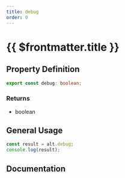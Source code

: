 ```yaml
---
title: debug
order: 0
---
```


# {{ $frontmatter.title }}

## Property Definition

```ts
export const debug: boolean;
```

### Returns

* boolean

## General Usage

```ts
const result = alt.debug;
console.log(result);
```

## Documentation

<!--@include: ./parts/debug.md-->
